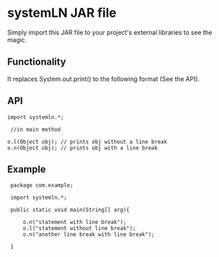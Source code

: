 # systemLN JAR file
 
 Simply import this JAR file to your project's external libraries to see the magic. 
 
## Functionality 
 It replaces System.out.print() to the following format (See the API). 

## API
    import systemln.*;
    
     //in main method
    
    o.l(Object obj); // prints obj without a line break
    o.n(Object obj); // prints obj with a line break
 
## Example
 
     package com.example;
 
     import systemln.*;
 
     public static void main(String[] arg){
 
         o.n("statement with line break");
         o.l("statement without line break");
         o.n("another line break with line break");
 
     }
 
 

